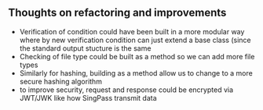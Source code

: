 ## Thoughts on refactoring and improvements
- Verification of condition could have been built in a more modular way where by new verification condition can just extend a base class (since the standard output stucture is the same
- Checking of file type could be built as a method so we can add more file types
- Similarly for hashing, building as a method allow us to change to a more secure hashing algorithm
- to improve security, request and response could be encrypted via JWT/JWK like how SingPass transmit data
